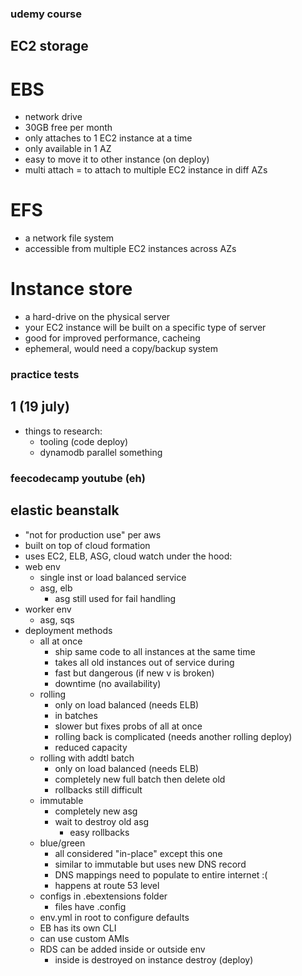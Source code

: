 ### udemy course

## EC2 storage
# EBS
- network drive
- 30GB free per month
- only attaches to 1 EC2 instance at a time
- only available in 1 AZ
- easy to move it to other instance (on deploy)
- multi attach = to attach to multiple EC2 instance in diff AZs
# EFS
- a network file system
- accessible from multiple EC2 instances across AZs
# Instance store
- a hard-drive on the physical server
- your EC2 instance will be built on a specific type of server
- good for improved performance, cacheing
- ephemeral, would need a copy/backup system



### practice tests
## 1 (19 july)
- things to research:
    - tooling (code deploy)
    - dynamodb parallel something



### feecodecamp youtube (eh)

## elastic beanstalk
- "not for production use" per aws
- built on top of cloud formation
- uses EC2, ELB, ASG, cloud watch under the hood:
- web env
    - single inst or load balanced service
    - asg, elb
        - asg still used for fail handling
- worker env
    - asg, sqs
- deployment methods
    - all at once
        - ship same code to all instances at the same time
        - takes all old instances out of service during
        - fast but dangerous (if new v is broken)
        - downtime (no availability)
    - rolling
        - only on load balanced (needs ELB)
        - in batches
        - slower but fixes probs of all at once
        - rolling back is complicated (needs another rolling deploy)
        - reduced capacity
    - rolling with addtl batch
        - only on load balanced (needs ELB)
        - completely new full batch then delete old
        - rollbacks still difficult
    - immutable
        - completely new asg
        - wait to destroy old asg
            - easy rollbacks
    - blue/green
        - all considered "in-place" except this one
        - similar to immutable but uses new DNS record
        - DNS mappings need to populate to entire internet :(
        - happens at route 53 level
    - configs in .ebextensions folder
        - files have .config
    - env.yml in root to configure defaults
    - EB has its own CLI
    - can use custom AMIs
    - RDS can be added inside or outside env
        - inside is destroyed on instance destroy (deploy)
    
        
